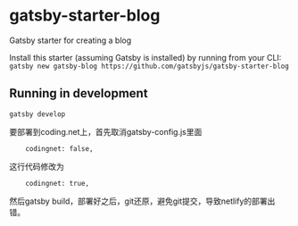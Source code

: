 # gatsby-starter-blog
Gatsby starter for creating a blog

Install this starter (assuming Gatsby is installed) by running from your CLI:
`gatsby new gatsby-blog https://github.com/gatsbyjs/gatsby-starter-blog`

## Running in development
`gatsby develop`

要部署到coding.net上，首先取消gatsby-config.js里面
```
    codingnet: false,
```
这行代码修改为
```
    codingnet: true,
```
然后gatsby build，部署好之后，git还原，避免git提交，导致netlify的部署出错。